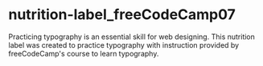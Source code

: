 # nutrition-label_freeCodeCamp07

Practicing typography is an essential skill for web designing. This nutrition label was created to practice typography with instruction provided by freeCodeCamp's course to learn typography.  
